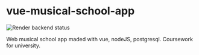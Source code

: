 # vue-musical-school-app

![Render backend status](https://api.render.com/deploy/srv-cckq4jpa6gdi24tkla50?key=AHpnGXUkXDs)

Web musical school app maded with vue, nodeJS, postgresql. Coursework for university.
